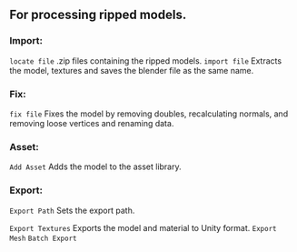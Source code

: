 ## For processing ripped models.

### Import:

```locate file``` .zip files containing the ripped models.
```import file``` Extracts the model, textures and saves the blender file as the same name.

### Fix:

```fix file``` Fixes the model by removing doubles, recalculating normals, and removing loose vertices and renaming data.

### Asset:

```Add Asset``` Adds the model to the asset library.

### Export:

```Export Path``` Sets the export path.

```Export Textures``` Exports the model and material to Unity format.
```Export Mesh```
```Batch Export```



